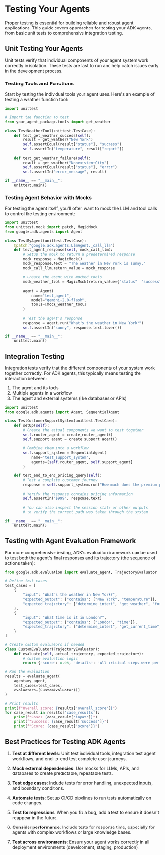 # Testing Your Agents

Proper testing is essential for building reliable and robust agent applications. This guide covers approaches for testing your ADK agents, from basic unit tests to comprehensive integration testing.

## Unit Testing Your Agents

Unit tests verify that individual components of your agent system work correctly in isolation. These tests are fast to run and help catch issues early in the development process.

### Testing Tools and Functions

Start by testing the individual tools your agent uses. Here's an example of testing a weather function tool:

```python
import unittest

# Import the function to test
from your_agent_package.tools import get_weather

class TestWeatherTool(unittest.TestCase):
    def test_get_weather_success(self):
        result = get_weather("New York")
        self.assertEqual(result["status"], "success")
        self.assertIn("temperature", result["report"])
    
    def test_get_weather_failure(self):
        result = get_weather("NonexistentCity")
        self.assertEqual(result["status"], "error")
        self.assertIn("error_message", result)

if __name__ == "__main__":
    unittest.main()
```

### Testing Agent Behavior with Mocks

For testing the agent itself, you'll often want to mock the LLM and tool calls to control the testing environment:

```python
import unittest
from unittest.mock import patch, MagicMock
from google.adk.agents import Agent

class TestMyAgent(unittest.TestCase):
    @patch("google.adk.agents.LlmAgent._call_llm")
    def test_agent_response(self, mock_call_llm):
        # Setup the mock to return a predetermined response
        mock_response = MagicMock()
        mock_response.text = "The weather in New York is sunny."
        mock_call_llm.return_value = mock_response
        
        # Create the agent with mocked tools
        mock_weather_tool = MagicMock(return_value={"status": "success", "report": "Sunny, 25°C"})
        
        agent = Agent(
            name="test_agent",
            model="gemini-2.0-flash",
            tools=[mock_weather_tool]
        )
        
        # Test the agent's response
        response = agent.run("What's the weather in New York?")
        self.assertIn("sunny", response.text.lower())

if __name__ == "__main__":
    unittest.main()
```

## Integration Testing

Integration tests verify that the different components of your system work together correctly. For ADK agents, this typically means testing the interaction between:

1. The agent and its tools
2. Multiple agents in a workflow
3. The agent and external systems (like databases or APIs)

```python
import unittest
from google.adk.agents import Agent, SequentialAgent

class TestCustomerSupportSystem(unittest.TestCase):
    def setUp(self):
        # Create the actual components we want to test together
        self.router_agent = create_router_agent()
        self.support_agent = create_support_agent()
        
        # Combine them into a workflow
        self.support_system = SequentialAgent(
            name="test_support_system",
            agents=[self.router_agent, self.support_agent]
        )
    
    def test_end_to_end_pricing_query(self):
        # Test a complete customer journey
        response = self.support_system.run("How much does the premium phone cost?")
        
        # Verify the response contains pricing information
        self.assertIn("$999", response.text)
        
        # You can also inspect the session state or other outputs
        # to verify the correct path was taken through the system

if __name__ == "__main__":
    unittest.main()
```

## Testing with Agent Evaluation Framework

For more comprehensive testing, ADK's evaluation framework can be used to test both the agent's final responses and its trajectory (the sequence of actions taken):

```python
from google.adk.evaluation import evaluate_agent, TrajectoryEvaluator

# Define test cases
test_cases = [
    {
        "input": "What's the weather in New York?",
        "expected_output": {"contains": ["New York", "temperature"]},
        "expected_trajectory": ["determine_intent", "get_weather", "format_response"]
    },
    {
        "input": "What time is it in London?",
        "expected_output": {"contains": ["London", "time"]},
        "expected_trajectory": ["determine_intent", "get_current_time", "format_response"]
    }
]

# Create custom evaluators if needed
class CustomEvaluator(TrajectoryEvaluator):
    def evaluate(self, actual_trajectory, expected_trajectory):
        # Custom evaluation logic
        return {"score": 0.95, "details": "All critical steps were performed correctly"}

# Run the evaluation
results = evaluate_agent(
    agent=my_agent,
    test_cases=test_cases,
    evaluators=[CustomEvaluator()]
)

# Print results
print(f"Overall score: {results['overall_score']}")
for case_result in results['case_results']:
    print(f"Case: {case_result['input']}")
    print(f"Success: {case_result['success']}")
    print(f"Score: {case_result['score']}")
```

## Best Practices for Testing ADK Agents

1. **Test at different levels**: Unit test individual tools, integration test agent workflows, and end-to-end test complete user journeys.

2. **Mock external dependencies**: Use mocks for LLMs, APIs, and databases to create predictable, repeatable tests.

3. **Test edge cases**: Include tests for error handling, unexpected inputs, and boundary conditions.

4. **Automate tests**: Set up CI/CD pipelines to run tests automatically on code changes.

5. **Test for regressions**: When you fix a bug, add a test to ensure it doesn't reappear in the future.

6. **Consider performance**: Include tests for response time, especially for agents with complex workflows or large knowledge bases.

7. **Test across environments**: Ensure your agent works correctly in all deployment environments (development, staging, production).
